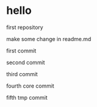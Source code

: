 # hello
first repository

make some change in readme.md

first commit

second commit

third commit

fourth core commit

fifth tmp commit
